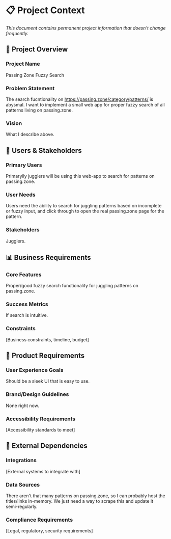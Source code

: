 # 📋 Project Context

_This document contains permanent project information that doesn't change frequently._

## 🎯 Project Overview

### Project Name

Passing Zone Fuzzy Search

### Problem Statement

The search fucntionality on https://passing.zone/category/patterns/ is abysmal. I want to implement a small web app for proper fuzzy search of all patterns living on passing.zone.

### Vision

What I describe above.

## 👥 Users & Stakeholders

### Primary Users

Primaryily jugglers will be using this web-app to search for patterns on passing.zone.

### User Needs

Users need the ability to search for juggling patterns based on incomplete or fuzzy input, and click through to open the real passing.zone page for the pattern.

### Stakeholders

Jugglers.

## 📊 Business Requirements

### Core Features

Proper/good fuzzy search functionality for juggling patterns on passing.zone.

### Success Metrics

If search is intuitive.

### Constraints

[Business constraints, timeline, budget]

## 🎨 Product Requirements

### User Experience Goals

Should be a sleek UI that is easy to use.

### Brand/Design Guidelines

None right now.

### Accessibility Requirements

[Accessibility standards to meet]

## 🔗 External Dependencies

### Integrations

[External systems to integrate with]

### Data Sources

There aren't that many patterns on passing.zone, so I can probably host the titles/links in-memory. We just need a way to scrape this and update it semi-regularly.

### Compliance Requirements

[Legal, regulatory, security requirements]
